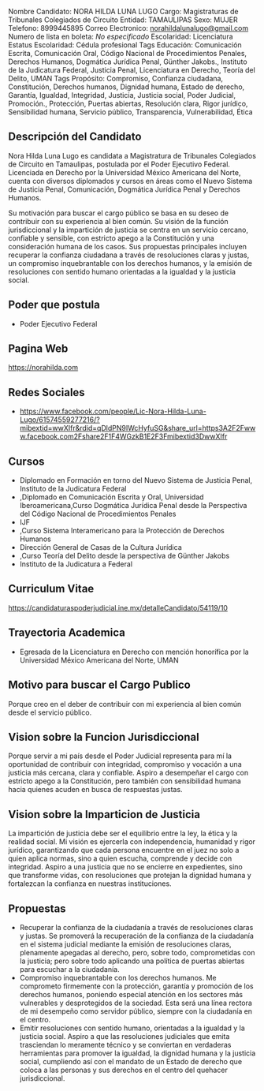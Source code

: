 Nombre Candidato: NORA HILDA LUNA LUGO
Cargo: Magistraturas de Tribunales Colegiados de Circuito
Entidad: TAMAULIPAS
Sexo: MUJER
Telefono: 8999445895
Correo Electronico: norahildalunalugo@gmail.com
Numero de lista en boleta: *No especificado*
Escolaridad: Licenciatura
Estatus Escolaridad: Cédula profesional
Tags Educación: Comunicación Escrita, Comunicación Oral, Código Nacional de Procedimientos Penales, Derechos Humanos, Dogmática Jurídica Penal, Günther Jakobs., Instituto de la Judicatura Federal, Justicia Penal, Licenciatura en Derecho, Teoría del Delito, UMAN
Tags Propósito: Compromiso, Confianza ciudadana, Constitución, Derechos humanos, Dignidad humana, Estado de derecho, Garantía, Igualdad, Integridad, Justicia, Justicia social, Poder Judicial, Promoción., Protección, Puertas abiertas, Resolución clara, Rigor jurídico, Sensibilidad humana, Servicio público, Transparencia, Vulnerabilidad, Ética


## Descripción del Candidato 

Nora Hilda Luna Lugo es candidata a Magistratura de Tribunales Colegiados de Circuito en Tamaulipas, postulada por el Poder Ejecutivo Federal. Licenciada en Derecho por la Universidad México Americana del Norte, cuenta con diversos diplomados y cursos en áreas como el Nuevo Sistema de Justicia Penal, Comunicación, Dogmática Jurídica Penal y Derechos Humanos.

Su motivación para buscar el cargo público se basa en su deseo de contribuir con su experiencia al bien común. Su visión de la función jurisdiccional y la impartición de justicia se centra en un servicio cercano, confiable y sensible, con estricto apego a la Constitución y una consideración humana de los casos. Sus propuestas principales incluyen recuperar la confianza ciudadana a través de resoluciones claras y justas, un compromiso inquebrantable con los derechos humanos, y la emisión de resoluciones con sentido humano orientadas a la igualdad y la justicia social.


## Poder que postula

- Poder Ejecutivo Federal


## Pagina Web

https://norahilda.com


## Redes Sociales

- https://www.facebook.com/people/Lic-Nora-Hilda-Luna-Lugo/61574559277216/?mibextid=wwXIfr&rdid=qDldPN9IWcHyfuSG&share_url=https3A2F2Fwww.facebook.com2Fshare2F1F4WGzkB1E2F3Fmibextid3DwwXIfr


## Cursos

- Diplomado en Formación en torno del Nuevo Sistema de Justicia Penal, Instituto de la Judicatura Federal
- ,Diplomado en Comunicación Escrita y Oral, Universidad Iberoamericana,Curso Dogmática Jurídica Penal desde la Perspectiva del Código Nacional de Procedimientos Penales
- IJF
- ,Curso Sistema Interamericano para la Protección de Derechos Humanos
- Dirección General de Casas de la Cultura Jurídica
- ,Curso Teoría del Delito desde la perspectiva de Günther Jakobs
- Instituto de la Judicatura a Federal


## Curriculum Vitae

https://candidaturaspoderjudicial.ine.mx/detalleCandidato/54119/10


## Trayectoria Academica

- Egresada de la Licenciatura en Derecho con mención honorífica por la Universidad México Americana del Norte, UMAN


## Motivo para buscar el Cargo Publico

Porque creo en el deber de contribuir con mi experiencia al bien común desde el servicio público.


## Vision sobre la Funcion Jurisdiccional

Porque servir a mi país desde el Poder Judicial representa para mí la oportunidad de contribuir con integridad, compromiso y vocación a una justicia más cercana, clara y confiable. Aspiro a desempeñar el cargo con estricto apego a la Constitución, pero también con sensibilidad humana hacia quienes acuden en busca de respuestas justas.


## Vision sobre la Imparticion de Justicia

La impartición de justicia debe ser el equilibrio entre la ley, la ética y la realidad social. Mi visión es ejercerla con independencia, humanidad y rigor jurídico, garantizando que cada persona encuentre en el juez no solo a quien aplica normas, sino a quien escucha, comprende y decide con integridad. Aspiro a una justicia que no se encierre en expedientes, sino que transforme vidas, con resoluciones que protejan la dignidad humana y fortalezcan la confianza en nuestras instituciones.


## Propuestas

- Recuperar la confianza de la ciudadanía a través de resoluciones claras y justas. Se promoverá la recuperación de la confianza de la ciudadanía en el sistema judicial mediante la emisión de resoluciones claras, plenamente apegadas al derecho, pero, sobre todo, comprometidas con la justicia; pero sobre todo aplicando una política de puertas abiertas para escuchar a la ciudadanía.
- Compromiso inquebrantable con los derechos humanos. Me comprometo firmemente con la protección, garantía y promoción de los derechos humanos, poniendo especial atención en los sectores más vulnerables y desprotegidos de la sociedad. Esta será una línea rectora de mi desempeño como servidor público, siempre con la ciudadanía en el centro.
- Emitir resoluciones con sentido humano, orientadas a la igualdad y la justicia social. Aspiro a que las resoluciones judiciales que emita trasciendan lo meramente técnico y se conviertan en verdaderas herramientas para promover la igualdad, la dignidad humana y la justicia social, cumpliendo así con el mandato de un Estado de derecho que coloca a las personas y sus derechos en el centro del quehacer jurisdiccional.


